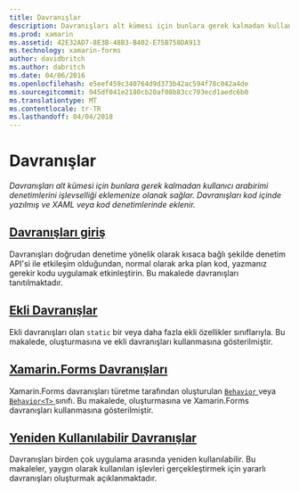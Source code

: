 ```yaml
---
title: Davranışlar
description: Davranışları alt kümesi için bunlara gerek kalmadan kullanıcı arabirimi denetimlerini işlevselliği eklemenize olanak sağlar. Davranışları kod içinde yazılmış ve XAML veya kod denetimlerinde eklenir.
ms.prod: xamarin
ms.assetid: 42E32AD7-8E3B-48B3-B402-E75B758DA913
ms.technology: xamarin-forms
author: davidbritch
ms.author: dabritch
ms.date: 04/06/2016
ms.openlocfilehash: e5eef459c340764d9d373b42ac594f78c042a4de
ms.sourcegitcommit: 945df041e2180cb20af08b83cc703ecd1aedc6b0
ms.translationtype: MT
ms.contentlocale: tr-TR
ms.lasthandoff: 04/04/2018
---
```

# <a name="behaviors"></a>Davranışlar

_Davranışları alt kümesi için bunlara gerek kalmadan kullanıcı arabirimi denetimlerini işlevselliği eklemenize olanak sağlar. Davranışları kod içinde yazılmış ve XAML veya kod denetimlerinde eklenir._

## <a name="introduction-to-behaviorsintroductionmd"></a>[Davranışları giriş](introduction.md)

Davranışları doğrudan denetime yönelik olarak kısaca bağlı şekilde denetim API'si ile etkileşim olduğundan, normal olarak arka plan kod, yazmanız gerekir kodu uygulamak etkinleştirin. Bu makalede davranışları tanıtılmaktadır.

## <a name="attached-behaviorsattachedmd"></a>[Ekli Davranışlar](attached.md)

Ekli davranışları olan `static` bir veya daha fazla ekli özellikler sınıflarıyla. Bu makalede, oluşturmasına ve ekli davranışları kullanmasına gösterilmiştir.

## <a name="xamarinforms-behaviorscreatingmd"></a>[Xamarin.Forms Davranışları](creating.md)

Xamarin.Forms davranışları türetme tarafından oluşturulan [ `Behavior` ](https://developer.xamarin.com/api/type/Xamarin.Forms.Behavior/) veya [ `Behavior<T>` ](https://developer.xamarin.com/api/type/Xamarin.Forms.Behavior%3CT%3E/) sınıfı. Bu makalede, oluşturmasına ve Xamarin.Forms davranışları kullanmasına gösterilmiştir.

## <a name="reusable-behaviorsreusableindexmd"></a>[Yeniden Kullanılabilir Davranışlar](reusable/index.md)

Davranışları birden çok uygulama arasında yeniden kullanılabilir. Bu makaleler, yaygın olarak kullanılan işlevleri gerçekleştirmek için yararlı davranışları oluşturmak açıklanmaktadır.

